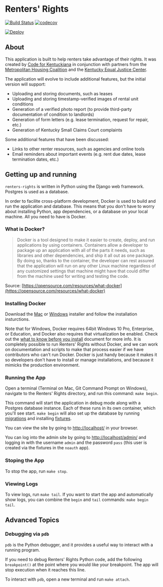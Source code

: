 Renters' Rights
===============

[![Build Status](https://travis-ci.com/codeforkyana/renters-rights.svg?branch=master)](https://travis-ci.com/codeforkyana/renters-rights) [![codecov](https://codecov.io/gh/codeforkyana/renters-rights/branch/master/graph/badge.svg)](https://codecov.io/gh/codeforkyana/renters-rights)

[![Deploy](https://www.herokucdn.com/deploy/button.svg)](https://heroku.com/deploy)

About
-----------------
This application is built to help renters take advantage of their rights.
It was created by [Code for Kentuckiana](https://codeforkentuckiana.org) in conjunction with partners from the [Metropolitan Housing Coalition](http://www.metropolitanhousing.org) and the [Kentucky Equal Justice Center](https://www.kyequaljustice.org).

The application will evolve to include additional features, but the initial version will support:

* Uploading and storing documents, such as leases
* Uploading and storing timestamp-verified images of rental unit conditions
* Generation of a verified photo report (to provide third-party documentation of condition to landlords)
* Generation of form letters (e.g. lease termination, request for repair, etc.)
* Generation of Kentucky Small Claims Court complaints

Some additional features that have been discussed:

* Links to other renter resources, such as agencies and online tools
* Email reminders about important events (e.g. rent due dates, lease termination dates, etc.)    

Getting up and running
-----------------
`renters-rights` is written in Python using the Django web framework. Postgres is used as a database.

In order to facilite cross-platform development, Docker is used to build and run the application and database. This means that you don't have to worry about installing Python, app dependencies, or a database on your local machine. All you need to have is Docker.

### What is Docker?
> Docker is a tool designed to make it easier to create, deploy, and run applications by using containers. Containers allow a developer to package up an application with all of the parts it needs, such as libraries and other dependencies, and ship it all out as one package. By doing so, thanks to the container, the developer can rest assured that the application will run on any other Linux machine regardless of any customized settings that machine might have that could differ from the machine used for writing and testing the code.
 
Source: [https://opensource.com/resources/what-docker](https://opensource.com/resources/what-docker)

### Installing Docker
Download the [Mac](https://store.docker.com/editions/community/docker-ce-desktop-mac) or [Windows](https://store.docker.com/editions/community/docker-ce-desktop-windows) installer and follow the installation insturctions.

Note that for Windows, Docker requires 64bit Windows 10 Pro, Enterprise, or Education, and Docker also requires that virtualization be enabled. Check out the [what to know before you install](https://docs.docker.com/docker-for-windows/install/#what-to-know-before-you-install) document for more info. It is completely possible to run Renters' Rights without Docker, and we can work on documentation and scripts to make that process easier if we have contributors who can't run Docker. Docker is just handy because it makes it so developers don't have to install or manage installations, and because it mimicks the production environment.

### Running the App
Open a terminal (Terminal on Mac, Git Command Prompt on Windows), navigate to the Renters' Rights directory, and run this command: `make begin`.

This command will start the application in debug mode along with a Postgres database instance. Each of these runs in its own container, which you'll see start. `make begin` will also set up the database by running [migrations](https://docs.djangoproject.com/en/2.1/topics/migrations/) and installing [fixtures](https://docs.djangoproject.com/en/2.1/howto/initial-data/#providing-data-with-fixtures).

You can view the site by going to [http://localhost/](http://localhost/) in your browser.

You can log into the admin site by going to [http://localhost/admin/](http://localhost/admin/) and logging in with the username `admin` and the password `pass` (this user is created via the fixtures in the `noauth` app).

### Stoping the App
To stop the app, run `make stop`.

### Viewing Logs
To view logs, run `make tail`.
If you want to start the app and automatically show logs, you can combine the `begin` and `tail` commands: `make begin tail`.

Advanced Topics
-----------------
### Debugging via `pdb`
`pdb` is the Python debugger, and it provides a useful way to interact with a running program.

If you need to debug Renters' Rights Python code, add the following `breakpoint()` at the point where you would like your breakpoint. The app will stop execution when it reaches this line.

To interact with `pdb`, open a new terminal and run `make attach`.
